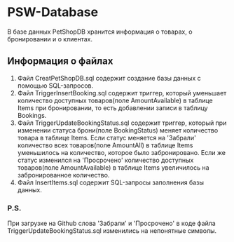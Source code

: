 # PSW-Database
В базе данных PetShopDB хранится информация о товарах, о бронировании и о клиентах.
## Информация о файлах
1. Файл CreatPetShopDB.sql содержит создание базы данных с помощью SQL-запросов.
2. Файл TriggerInsertBooking.sql содержит триггер, который уменьшает количество доступных товаров(поле AmountAvailable) в таблице Items при бронировании, то есть добавлении записи в таблицу Bookings.
3. Файл TriggerUpdateBookingStatus.sql содержит триггер, который при изменении статуса брони(поле BookingStatus) меняет количество товара в таблице Items. Если статус меняется на 'Забрали' количество всех товаров(поле AmountAll) в таблице Items уменьшилось на количество, которое было забронировано. Если же статус изменился на 'Просрочено' количество доступных товаров(поле AmountAvailable) в таблице Items увеличилось на забронированное количество. 
4. Файл InsertItems.sql содержит SQL-запросы заполнения базы данных.
### P.S. 
При загрузке на Github слова 'Забрали' и 'Просрочено' в коде файла TriggerUpdateBookingStatus.sql  изменились на непонятные символы. 
